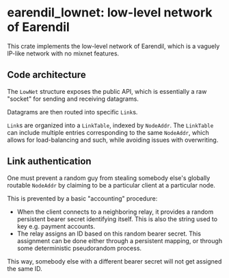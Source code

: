 # earendil_lownet: low-level network of Earendil

This crate implements the low-level network of Earendil, which is a vaguely IP-like network with no mixnet features.

## Code architecture

The `LowNet` structure exposes the public API, which is essentially a raw "socket" for sending and receiving datagrams.

Datagrams are then routed into specific `Link`s.

`Link`s are organized into a `LinkTable`, indexed by `NodeAddr`. The `LinkTable` can include multiple entries corresponding to the same `NodeAddr`, which allows for load-balancing and such, while avoiding issues with overwriting.

## Link authentication

One must prevent a random guy from stealing somebody else's globally routable `NodeAddr` by claiming to be a particular client at a particular node.

This is prevented by a basic "accounting" procedure:
- When the client connects to a neighboring relay, it provides a random persistent bearer secret identifying itself. This is also the string used to key e.g. payment accounts.
- The relay assigns an ID based on this random bearer secret. This assignment can be done either through a persistent mapping, or through some deterministic pseudorandom process.

This way, somebody else with a different bearer secret will not get assigned the same ID.
